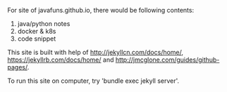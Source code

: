 For site of javafuns.github.io, there would be following contents:  
1. java/python notes  
2. docker & k8s  
3. code snippet

This site is built with help of http://jekyllcn.com/docs/home/, https://jekyllrb.com/docs/home/ and http://jmcglone.com/guides/github-pages/.

To run this site on computer, try 'bundle exec jekyll server'.
